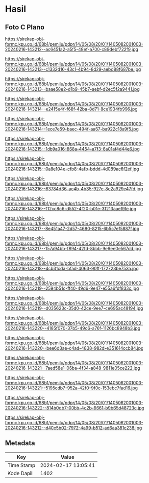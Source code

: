 # Hasil

## Foto C Plano

https://sirekap-obj-formc.kpu.go.id/68b1/pemilu/pdpr/14/05/08/20/01/1405082001003-20240216-143212--ac6451a2-a5f5-48ef-a700-c89debf722f9.jpg

https://sirekap-obj-formc.kpu.go.id/68b1/pemilu/pdpr/14/05/08/20/01/1405082001003-20240216-143213--c1332d16-43c1-4b94-8d29-aebd88f687be.jpg

https://sirekap-obj-formc.kpu.go.id/68b1/pemilu/pdpr/14/05/08/20/01/1405082001003-20240216-143213--baae58e2-d1b9-45b7-aebf-d2ec5f2a9441.jpg

https://sirekap-obj-formc.kpu.go.id/68b1/pemilu/pdpr/14/05/08/20/01/1405082001003-20240216-143214--e2415e4f-f68f-42ba-8d71-8ce1934fb996.jpg

https://sirekap-obj-formc.kpu.go.id/68b1/pemilu/pdpr/14/05/08/20/01/1405082001003-20240216-143214--1ece7e59-baec-494f-aa67-ba922c18a9f5.jpg

https://sirekap-obj-formc.kpu.go.id/68b1/pemilu/pdpr/14/05/08/20/01/1405082001003-20240216-143215--1db9a016-868a-4454-a7f3-6a01af4d44e6.jpg

https://sirekap-obj-formc.kpu.go.id/68b1/pemilu/pdpr/14/05/08/20/01/1405082001003-20240216-143215--0a8e104e-cfb8-4afb-bddd-4d089ac6f2ef.jpg

https://sirekap-obj-formc.kpu.go.id/68b1/pemilu/pdpr/14/05/08/20/01/1405082001003-20240216-143216--83784d36-ae4b-4b35-927e-8e2a929e47fd.jpg

https://sirekap-obj-formc.kpu.go.id/68b1/pemilu/pdpr/14/05/08/20/01/1405082001003-20240216-143216--112cc8c6-d552-4f20-b01e-31213aaef9fe.jpg

https://sirekap-obj-formc.kpu.go.id/68b1/pemilu/pdpr/14/05/08/20/01/1405082001003-20240216-143217--8e451a47-2d57-4680-8215-6b5c7ef5887f.jpg

https://sirekap-obj-formc.kpu.go.id/68b1/pemilu/pdpr/14/05/08/20/01/1405082001003-20240216-143217--157a94bb-f894-42fd-8bbb-9e6ee0e567dd.jpg

https://sirekap-obj-formc.kpu.go.id/68b1/pemilu/pdpr/14/05/08/20/01/1405082001003-20240216-143218--4cb31cda-bfad-4063-90ff-172723be753a.jpg

https://sirekap-obj-formc.kpu.go.id/68b1/pemilu/pdpr/14/05/08/20/01/1405082001003-20240216-143219--2594b51c-ff40-49d6-9e47-e55a6fdf833c.jpg

https://sirekap-obj-formc.kpu.go.id/68b1/pemilu/pdpr/14/05/08/20/01/1405082001003-20240216-143219--d035623c-35d0-42ce-9ee7-ce695ac48194.jpg

https://sirekap-obj-formc.kpu.go.id/68b1/pemilu/pdpr/14/05/08/20/01/1405082001003-20240216-143220--4185f070-37b5-49c6-a76f-1126bc8948b3.jpg

https://sirekap-obj-formc.kpu.go.id/68b1/pemilu/pdpr/14/05/08/20/01/1405082001003-20240216-143220--bee6d3ae-c4ad-4838-982d-e351614ccb84.jpg

https://sirekap-obj-formc.kpu.go.id/68b1/pemilu/pdpr/14/05/08/20/01/1405082001003-20240216-143221--7aed58e1-06ba-4f34-a848-9811e05ce222.jpg

https://sirekap-obj-formc.kpu.go.id/68b1/pemilu/pdpr/14/05/08/20/01/1405082001003-20240216-143221--5195cdb7-952a-42f0-9f0c-153ebc7fad16.jpg

https://sirekap-obj-formc.kpu.go.id/68b1/pemilu/pdpr/14/05/08/20/01/1405082001003-20240216-143222--814b0db7-00bb-4c2b-9661-b9b65d48723c.jpg

https://sirekap-obj-formc.kpu.go.id/68b1/pemilu/pdpr/14/05/08/20/01/1405082001003-20240216-143212--d40c5b02-7972-4a99-b512-ad6aa381c238.jpg


## Metadata

| Key        | Value               |
| ---------- | ------------------- |
| Time Stamp | 2024-02-17 13:05:41 |
| Kode Dapil | 1402                |




